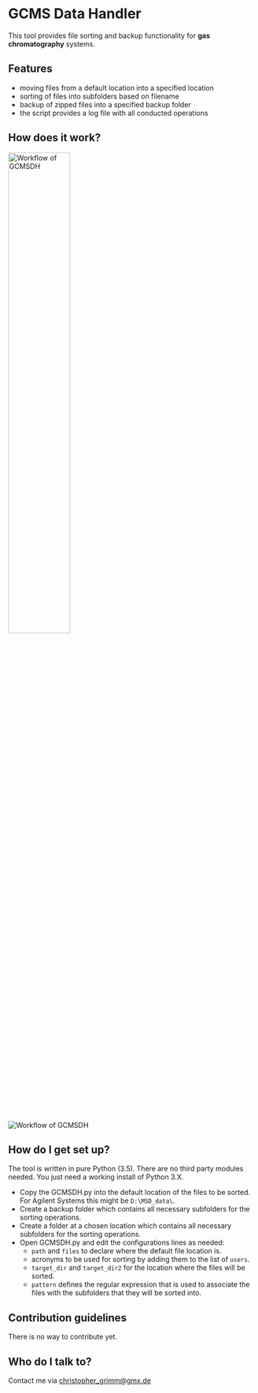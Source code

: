 # GCMS Data Handler #

This tool provides file sorting and backup functionality for **gas chromatography** systems. 

## Features ##

- moving files from a default location into a specified location
- sorting of files into subfolders based on filename
- backup of zipped files into a specified backup folder
- the script provides a log file with all conducted operations

## How does it work? ##
<img src="https://bytebucket.org/m0n0368291/copyscript/raw/9a2e060a2362809eb7d4fbd168f683a99f7a67b6/copyscript/static/workflow.png?token=8b29c9cb196c6746392a827122f217f5f33b2f90" alt="Workflow of GCMSDH" style="width:50%;">

![Workflow of GCMSDH](https://bytebucket.org/m0n0368291/copyscript/raw/9a2e060a2362809eb7d4fbd168f683a99f7a67b6/copyscript/static/workflow.png?token=8b29c9cb196c6746392a827122f217f5f33b2f90)


## How do I get set up? ##
The tool is written in pure Python (3.5). There are no third party modules needed. You just need a working install of Python 3.X.

- Copy the GCMSDH.py into the default location of the files to be sorted. For Agilent Systems this might be ``D:\MSD_data\``. 
- Create a backup folder which contains all necessary subfolders for the sorting operations. 
- Create a folder at a chosen location which contains all necessary subfolders for the sorting operations.
- Open GCMSDH.py and edit the configurations lines as needed:
    - ``path`` and ``files`` to declare where the default file location is.
    - acronyms to be used for sorting by adding them to the list of ``users``.
    - ``target_dir`` and ``target_dir2`` for the location where the files will be sorted.
    - ``pattern`` defines the regular expression that is used to associate the files with the subfolders that they will be sorted into.


## Contribution guidelines ##
There is no way to contribute yet.


## Who do I talk to? ##

Contact me via christopher_grimm@gmx.de